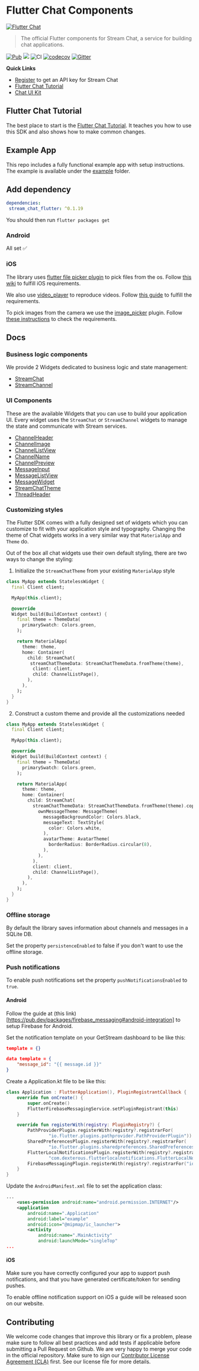 # Flutter Chat Components

<a href="https://getstream.io/chat/"><img src="https://i.imgur.com/L4Mj8S2.png" alt="Flutter Chat" /></a>

> The official Flutter components for Stream Chat, a service for
> building chat applications.

[![Pub](https://img.shields.io/pub/v/stream_chat_flutter.svg)](https://pub.dartlang.org/packages/stream_chat_flutter)
![](https://img.shields.io/badge/platform-flutter%20%7C%20flutter%20web-ff69b4.svg?style=flat-square)
![CI](https://github.com/GetStream/stream-chat-flutter/workflows/CI/badge.svg?branch=master)
[![codecov](https://codecov.io/gh/GetStream/stream-chat-flutter/branch/master/graph/badge.svg)](https://codecov.io/gh/GetStream/stream-chat-flutter)
[![Gitter](https://badges.gitter.im/GetStream/stream-chat-flutter.svg)](https://gitter.im/GetStream/stream-chat-flutter?utm_source=badge&utm_medium=badge&utm_campaign=pr-badge)

**Quick Links**

- [Register](https://getstream.io/chat/trial/) to get an API key for Stream Chat
- [Flutter Chat Tutorial](https://getstream.io/chat/flutter/tutorial/) 
- [Chat UI Kit](https://getstream.io/chat/ui-kit/)

## Flutter Chat Tutorial

The best place to start is the [Flutter Chat Tutorial](https://getstream.io/chat/flutter/tutorial/).
It teaches you how to use this SDK and also shows how to make common changes.

## Example App

This repo includes a fully functional example app with setup instructions.
The example is available under the [example](https://github.com/GetStream/stream-chat-flutter/tree/master/example) folder.

## Add dependency

```yaml
dependencies:
 stream_chat_flutter: ^0.1.19
```

You should then run `flutter packages get`

### Android

All set ✅

### iOS

The library uses [flutter file picker plugin](https://github.com/miguelpruivo/flutter_file_picker) to pick
files from the os.
Follow [this wiki](https://github.com/miguelpruivo/flutter_file_picker/wiki/Setup#ios) to fulfill iOS requirements.

We also use [video_player](https://pub.dev/packages/video_player) to reproduce videos. Follow [this guide](https://pub.dev/packages/video_player#installation) to fulfill the requirements.

To pick images from the camera we use the [image_picker](https://pub.dev/packages/image_picker) plugin.
Follow [these instructions](https://pub.dev/packages/image_picker#ios) to check the requirements.

## Docs

### Business logic components

We provide 2 Widgets dedicated to business logic and state management:

- [StreamChat](https://pub.dev/documentation/stream_chat_flutter/latest/stream_chat_flutter/StreamChat-class.html)
- [StreamChannel](https://pub.dev/documentation/stream_chat_flutter/latest/stream_chat_flutter/StreamChannel-class.html)

### UI Components

These are the available Widgets that you can use to build your application UI.
Every widget uses the `StreamChat` or `StreamChannel` widgets to manage the state and communicate with Stream services.

- [ChannelHeader](https://pub.dev/documentation/stream_chat_flutter/latest/stream_chat_flutter/ChannelHeader-class.html)
- [ChannelImage](https://pub.dev/documentation/stream_chat_flutter/latest/stream_chat_flutter/ChannelImage-class.html)
- [ChannelListView](https://pub.dev/documentation/stream_chat_flutter/latest/stream_chat_flutter/ChannelListView-class.html)
- [ChannelName](https://pub.dev/documentation/stream_chat_flutter/latest/stream_chat_flutter/ChannelName-class.html)
- [ChannelPreview](https://pub.dev/documentation/stream_chat_flutter/latest/stream_chat_flutter/ChannelPreview-class.html)
- [MessageInput](https://pub.dev/documentation/stream_chat_flutter/latest/stream_chat_flutter/MessageInput-class.html)
- [MessageListView](https://pub.dev/documentation/stream_chat_flutter/latest/stream_chat_flutter/MessageListView-class.html)
- [MessageWidget](https://pub.dev/documentation/stream_chat_flutter/latest/stream_chat_flutter/MessageWidget-class.html)
- [StreamChatTheme](https://pub.dev/documentation/stream_chat_flutter/latest/stream_chat_flutter/StreamChatTheme-class.html)
- [ThreadHeader](https://pub.dev/documentation/stream_chat_flutter/latest/stream_chat_flutter/ThreadHeader-class.html)

### Customizing styles

The Flutter SDK comes with a fully designed set of widgets which you can customize to fit with your application style and typography.
Changing the theme of Chat widgets works in a very similar way that `MaterialApp` and `Theme` do.

Out of the box all chat widgets use their own default styling, there are two ways to change the styling:

  1. Initialize the `StreamChatTheme` from your existing `MaterialApp` style
  ```dart
  class MyApp extends StatelessWidget {
    final Client client;

    MyApp(this.client);

    @override
    Widget build(BuildContext context) {
      final theme = ThemeData(
        primarySwatch: Colors.green,
      );

      return MaterialApp(
        theme: theme,
        home: Container(
          child: StreamChat(
           streamChatThemeData: StreamChatThemeData.fromTheme(theme),
            client: client,
            child: ChannelListPage(),
          ),
        ),
      );
    }
  }
  ```

  2. Construct a custom theme and provide all the customizations needed
  ```dart
  class MyApp extends StatelessWidget {
    final Client client;

    MyApp(this.client);

    @override
    Widget build(BuildContext context) {
      final theme = ThemeData(
        primarySwatch: Colors.green,
      );

      return MaterialApp(
        theme: theme,
        home: Container(
          child: StreamChat(
            streamChatThemeData: StreamChatThemeData.fromTheme(theme).copyWith(
              ownMessageTheme: MessageTheme(
                messageBackgroundColor: Colors.black,
                messageText: TextStyle(
                  color: Colors.white,
                ),
                avatarTheme: AvatarTheme(
                  borderRadius: BorderRadius.circular(8),
                ),
              ),
            ),
            client: client,
            child: ChannelListPage(),
          ),
        ),
      );
    }
  }
  ```
  
### Offline storage 

By default the library saves information about channels and messages in a SQLite DB.

Set the property `persistenceEnabled` to false if you don't want to use the offline storage.

### Push notifications

To enable push notifications set the property `pushNotificationsEnabled` to `true`.

#### Android

Follow the guide at (this link)[https://pub.dev/packages/firebase_messaging#android-integration] to setup Firebase for Android.

Set the notification template on your GetStream dashboard to be like this:
```json
template = {}

data template = {
    "message_id": "{{ message.id }}"
}
```

Create a Application.kt file to be like this:
```kotlin
class Application : FlutterApplication(), PluginRegistrantCallback {
    override fun onCreate() {
        super.onCreate()
        FlutterFirebaseMessagingService.setPluginRegistrant(this)
    }

    override fun registerWith(registry: PluginRegistry?) {
        PathProviderPlugin.registerWith(registry?.registrarFor(
                "io.flutter.plugins.pathprovider.PathProviderPlugin"))
        SharedPreferencesPlugin.registerWith(registry?.registrarFor(
                "io.flutter.plugins.sharedpreferences.SharedPreferencesPlugin"))
        FlutterLocalNotificationsPlugin.registerWith(registry?.registrarFor(
                "com.dexterous.flutterlocalnotifications.FlutterLocalNotificationsPlugin"))
        FirebaseMessagingPlugin.registerWith(registry?.registrarFor("io.flutter.plugins.firebasemessaging.FirebaseMessagingPlugin"))
    }
}
```

Update the `AndroidManifest.xml` file to set the application class:
```xml
...
    <uses-permission android:name="android.permission.INTERNET"/>
    <application
        android:name=".Application"
        android:label="example"
        android:icon="@mipmap/ic_launcher">
        <activity
            android:name=".MainActivity"
            android:launchMode="singleTop"
...
```

#### iOS

Make sure you have correctly configured your app to support push notifications, and that you have generated certificate/token for sending pushes.

To enable offline notification support on iOS a guide will be released soon on our website.

## Contributing

We welcome code changes that improve this library or fix a problem,
please make sure to follow all best practices and add tests if applicable before submitting a Pull Request on Github.
We are very happy to merge your code in the official repository.
Make sure to sign our [Contributor License Agreement (CLA)](https://docs.google.com/forms/d/e/1FAIpQLScFKsKkAJI7mhCr7K9rEIOpqIDThrWxuvxnwUq2XkHyG154vQ/viewform) first.
See our license file for more details.
